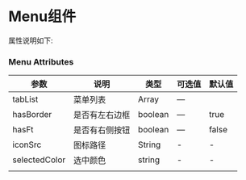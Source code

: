 
Menu组件
===
属性说明如下:

### Menu Attributes
| 参数 | 说明 | 类型 | 可选值 | 默认值 |
| --- | --- | --- | --- | --- |
| tabList | 菜单列表 | Array | — |  |
| hasBorder | 是否有左右边框 | boolean | — | true |
| hasFt | 是否有右侧按钮 | boolean | — | false |
| iconSrc | 图标路径 | String | - | - |
| selectedColor | 选中颜色 | string | - | - |
|  |  |  |  |  |

